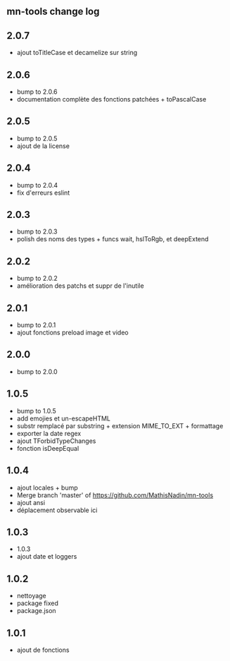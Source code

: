 ## mn-tools change log

## 2.0.7

- ajout toTitleCase et decamelize sur string

## 2.0.6

- bump to 2.0.6
- documentation complète des fonctions patchées + toPascalCase

## 2.0.5

- bump to 2.0.5
- ajout de la license

## 2.0.4

- bump to 2.0.4
- fix d'erreurs eslint

## 2.0.3

- bump to 2.0.3
- polish des noms des types + funcs wait, hslToRgb, et deepExtend

## 2.0.2

- bump to 2.0.2
- amélioration des patchs et suppr de l'inutile

## 2.0.1

- bump to 2.0.1
- ajout fonctions preload image et video

## 2.0.0

- bump to 2.0.0

## 1.0.5

- bump to 1.0.5
- add emojies et un-escapeHTML
- substr remplacé par substring + extension MIME_TO_EXT + formattage
- exporter la date regex
- ajout TForbidTypeChanges
- fonction isDeepEqual

## 1.0.4

- ajout locales + bump
- Merge branch 'master' of https://github.com/MathisNadin/mn-tools
- ajout ansi
- déplacement  observable ici

## 1.0.3

- 1.0.3
- ajout date et loggers

## 1.0.2

- nettoyage
- package fixed
- package.json

## 1.0.1

- ajout de fonctions

